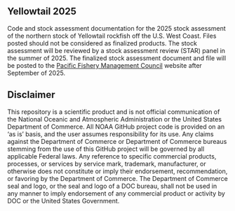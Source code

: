 ## Yellowtail 2025

Code and stock assessment documentation for the 2025 stock assessment of the northern stock of Yellowtail rockfish off the U.S. West Coast. Files posted should not be considered as finalized products. The stock assessment will be reviewed by a stock assessment review (STAR) panel in the summer of 2025. The finalized stock assessment document and file  will be posted to the [Pacific Fishery Management Council](https://www.pcouncil.org/) website after September of 2025. 

## Disclaimer

This repository is a scientific product and is not official communication of the National Oceanic and Atmospheric Administration or the United States Department of Commerce. All NOAA GitHub project code is provided on an ‘as is’ basis, and the user assumes responsibility for its use. Any claims against the Department of Commerce or Department of Commerce bureaus stemming from the use of this GitHub project will be governed by all applicable Federal laws. Any reference to specific commercial products, processes, or services by service mark, trademark, manufacturer, or otherwise does not constitute or
imply their endorsement, recommendation, or favoring by the Department of Commerce. The Department of Commerce seal and logo, or the seal and logo of a DOC bureau, shall not be used in any manner to imply endorsement of any commercial product or activity by DOC or the United States Government.
